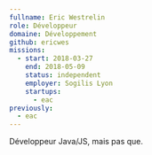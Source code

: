 ```yaml
---
fullname: Eric Westrelin
role: Développeur
domaine: Développement
github: ericwes
missions:
  - start: 2018-03-27
    end: 2018-05-09
    status: independent
    employer: Sogilis Lyon
    startups:
      - eac
previously:
  - eac
---
```

Développeur Java/JS, mais pas que.